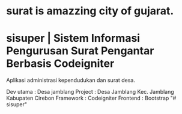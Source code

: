 # surat is amazzing city of gujarat.
# sisuper | Sistem Informasi Pengurusan Surat Pengantar Berbasis Codeigniter
Aplikasi administrasi kependudukan dan surat desa.

Dev utama : Desa jamblang
Project		: Desa Jamblang Kec. Jamblang Kabupaten Cirebon
Framework	: Codeigniter
Frontend	: Bootstrap
"# sisuper" 
